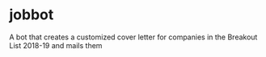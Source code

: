 # jobbot
A bot that creates a customized cover letter for companies in the Breakout List 2018-19 and mails them 
